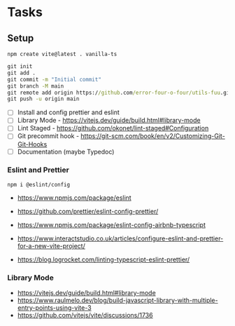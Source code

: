 # Tasks

## Setup

`npm create vite@latest . vanilla-ts`

```cmd
git init
git add .
git commit -m "Initial commit"
git branch -M main
git remote add origin https://github.com/error-four-o-four/utils-fuu.git
git push -u origin main
```

- [ ] Install and config prettier and eslint
- [ ] Library Mode - <https://vitejs.dev/guide/build.html#library-mode>
- [ ] Lint Staged - <https://github.com/okonet/lint-staged#Configuration>
- [ ] Git precommit hook - <https://git-scm.com/book/en/v2/Customizing-Git-Git-Hooks>
- [ ] Documentation (maybe Typedoc)

### Eslint and Prettier

`npm i @eslint/config`

- <https://www.npmjs.com/package/eslint>
- <https://github.com/prettier/eslint-config-prettier/>
- <https://www.npmjs.com/package/eslint-config-airbnb-typescript>

- <https://www.interactstudio.co.uk/articles/configure-eslint-and-prettier-for-a-new-vite-project/>
- <https://blog.logrocket.com/linting-typescript-eslint-prettier/>

### Library Mode

- <https://vitejs.dev/guide/build.html#library-mode>
- <https://www.raulmelo.dev/blog/build-javascript-library-with-multiple-entry-points-using-vite-3>
- <https://github.com/vitejs/vite/discussions/1736>
